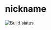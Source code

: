 # nickname
[![Build status](https://ci.appveyor.com/api/projects/status/7cb7q1mxmx5xngf7?svg=true)](https://ci.appveyor.com/project/Milfagirl/nickname)